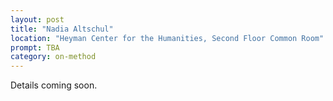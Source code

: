 ```yaml
---
layout: post
title: "Nadia Altschul"
location: "Heyman Center for the Humanities, Second Floor Common Room"
prompt: TBA
category: on-method
---
```


Details coming soon.